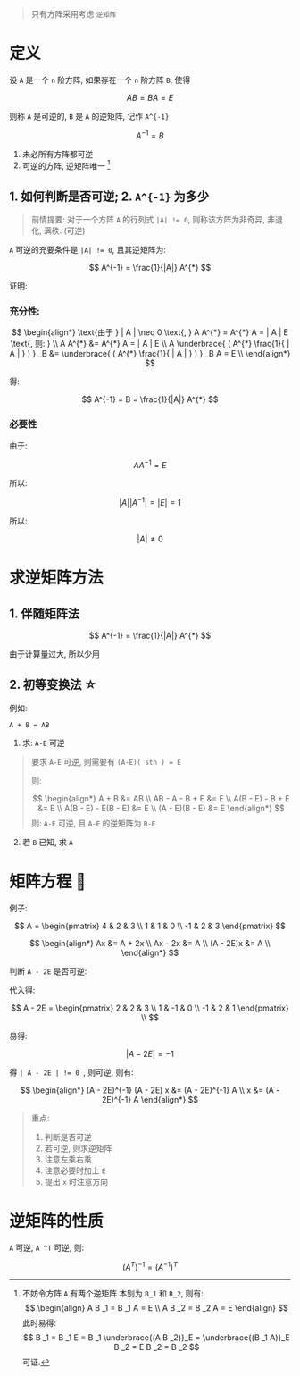 > 只有方阵采用考虑 `逆矩阵`

# 定义

设 `A` 是一个 `n` 阶方阵, 如果存在一个 `n` 阶方阵 `B`, 使得

$$
A B = B A = E
$$

则称 `A` 是可逆的, `B` 是 `A` 的逆矩阵, 记作 `A^{-1}`

$$
A^{-1} = B
$$

1. 未必所有方阵都可逆
2. 可逆的方阵, 逆矩阵唯一 [^1]

## 1. 如何判断是否可逆; 2. `A^{-1}` 为多少

> 前情提要: 
> 对于一个方阵 `A` 的行列式 `|A| != 0`, 则称该方阵为非奇异, 非退化, 满秩. (可逆)

`A` 可逆的充要条件是 `|A| != 0`, 且其逆矩阵为:

$$
A^{-1} = \frac{1}{|A|} A^{*}
$$

证明: 

### 充分性: 

$$
\begin{align*}
    \text{由于 } | A | \neq 0 \text{, } A A^{*} = A^{*} A = 
    | A | E \text{, 则: }  \\
    A A^{*} &= A^{*} A = | A | E \\
    A \underbrace{ ( A^{*} \frac{1}{ | A | } ) } _B &= \underbrace{ ( A^{*} \frac{1}{ | A | } ) } _B A = E \\
\end{align*}
$$

得: 

$$
A^{-1} = B = \frac{1}{|A|} A^{*}
$$

### 必要性

由于: 

$$
A A^{-1} = E
$$

所以:

$$
| A || A ^{-1} | = | E | = 1
$$

所以:

$$
| A | \neq 0
$$


# 求逆矩阵方法

## 1. 伴随矩阵法

$$
A^{-1} = \frac{1}{|A|} A^{*}
$$

由于计算量过大, 所以少用

## 2. 初等变换法 ☆

例如:

`A + B = AB`

1. 求: `A-E` 可逆
> 要求 `A-E` 可逆, 则需要有 `(A-E)( sth ) = E`
>
> 则: 
>
> $$
> \begin{align*}
>     A + B &= AB \\
>     AB - A - B + E &= E \\
>     A(B - E) - B + E &= E \\
>     A(B - E) - E(B - E) &= E \\
>     (A - E)(B - E) &= E
> \end{align*}
> $$
> 则: `A-E` 可逆, 且 `A-E` 的逆矩阵为 `B-E`
2. 若 `B` 已知, 求 `A`

# 矩阵方程 🔺

例子: 

$$
A = \begin{pmatrix}
    4 & 2 & 3 \\
    1 & 1 & 0 \\
    -1 & 2 & 3
\end{pmatrix}
$$

$$
\begin{align*}
    Ax &= A + 2x \\
    Ax - 2x &= A \\
    (A - 2E)x &= A \\
\end{align*}
$$

判断 `A - 2E` 是否可逆:

代入得: 

$$
A - 2E = \begin{pmatrix}
    2 & 2 & 3 \\
    1 & -1 & 0 \\
    -1 & 2 & 1
\end{pmatrix} \\
$$

易得: 

$$
| A - 2E | = - 1
$$

得 `| A - 2E | != 0 `, 则可逆, 则有:

$$
\begin{align*}
    (A - 2E)^{-1} (A - 2E) x &= (A - 2E)^{-1} A \\
    x &= (A - 2E)^{-1} A
\end{align*}
$$

> 重点: 
> 1. 判断是否可逆
> 2. 若可逆, 则求逆矩阵
> 3. 注意左乘右乘
> 4. 注意必要时加上 `E`
> 5. 提出 `x` 时注意方向

# 逆矩阵的性质

`A` 可逆, `A ^T` 可逆, 则: 

$$
(A ^T) ^{-1} = (A ^{-1}) ^T
$$

[^1]: 不妨令方阵 `A` 有两个逆矩阵 本别为 `B_1` 和 `B_2`, 则有:
$$ 
\begin{align}
    A B _1 = B _1 A = E \\
    A B _2 = B _2 A = E
\end{align}
$$
此时易得: 
$$
B _1 = B _1 E = B _1 \underbrace{(A B _2)}_E = \underbrace{(B _1 A)}_E B _2 = E B _2 = B _2
$$
可证. 